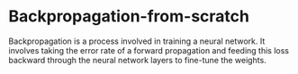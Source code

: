 # Backpropagation-from-scratch
Backpropagation is a process involved in training a neural network. It involves taking the error rate of a forward propagation and feeding this loss backward through the neural network layers to fine-tune the weights. 
